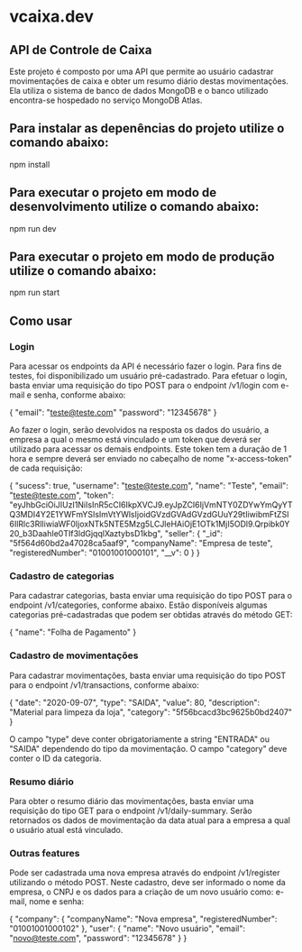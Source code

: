 # vcaixa.dev
## API de Controle de Caixa

Este projeto é composto por uma API que permite ao usuário cadastrar movimentações de caixa e obter um resumo diário destas movimentações. Ela utiliza o sistema de banco de dados MongoDB e o banco utilizado encontra-se hospedado no serviço MongoDB Atlas.

## Para instalar as depenências do projeto utilize o comando abaixo:
npm install

## Para executar o projeto em modo de desenvolvimento utilize o comando abaixo:
npm run dev

## Para executar o projeto em modo de produção utilize o comando abaixo:
npm run start

## Como usar

### Login
Para acessar os endpoints da API é necessário fazer o login. Para fins de testes, foi disponibilizado um usuário pré-cadastrado. Para efetuar o login, basta enviar uma requisição do tipo POST para o endpoint /v1/login com e-mail e senha, conforme abaixo:

{
    "email": "teste@teste.com"
    "password": "12345678"
}

Ao fazer o login, serão devolvidos na resposta os dados do usuário, a empresa a qual o mesmo está vinculado e um token que deverá ser utilizado para acessar os demais endpoints. Este token tem a duração de 1 hora e sempre deverá ser enviado no cabeçalho de nome "x-access-token" de cada requisição:

{
    "sucess": true,
    "username": "teste@teste.com",
    "name": "Teste",
    "email": "teste@teste.com",
    "token": "eyJhbGciOiJIUzI1NiIsInR5cCI6IkpXVCJ9.eyJpZCI6IjVmNTY0ZDYwYmQyYTQ3MDI4Y2E1YWFmYSIsImVtYWlsIjoidGVzdGVAdGVzdGUuY29tIiwibmFtZSI6IlRlc3RlIiwiaWF0IjoxNTk5NTE5Mzg5LCJleHAiOjE1OTk1MjI5ODl9.Qrpibk0Y20_b3DaahIe0TIf3ldGjqqlXaztybsD1kbg",
    "seller": {
        "_id": "5f564d60bd2a47028ca5aaf9",
        "companyName": "Empresa de teste",
        "registeredNumber": "01001001000101",
        "__v": 0
    }
}

### Cadastro de categorias
Para cadastrar categorias, basta enviar uma requisição do tipo POST para o endpoint /v1/categories, conforme abaixo. Estão disponíveis algumas categorias pré-cadastradas que podem ser obtidas através do método GET:

{
    "name": "Folha de Pagamento"
}

### Cadastro de movimentações
Para cadastrar movimentações, basta enviar uma requisição do tipo POST para o endpoint /v1/transactions, conforme abaixo:

{
    "date": "2020-09-07",
    "type": "SAIDA",
    "value": 80,
    "description": "Material para limpeza da loja",
    "category": "5f56bcacd3bc9625b0bd2407"
}

O campo "type" deve conter obrigatoriamente a string "ENTRADA" ou "SAIDA" dependendo do tipo da movimentação. O campo "category" deve conter o ID da categoria.

### Resumo diário
Para obter o resumo diário das movimentações, basta enviar uma requisição do tipo GET para o endpoint /v1/daily-summary. Serão retornados os dados de movimentação da data atual para a empresa a qual o usuário atual está vinculado.

### Outras features
Pode ser cadastrada uma nova empresa através do endpoint /v1/register utilizando o método POST. Neste cadastro, deve ser informado o nome da empresa, o CNPJ e os dados para a criação de um novo usuário como: e-mail, nome e senha:

{
    "company": {
        "companyName": "Nova empresa",
        "registeredNumber": "01001001000102"
    },
    "user": {
        "name": "Novo usuário",
        "email": "novo@teste.com",
        "password": "12345678"
    }
}
